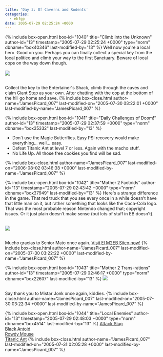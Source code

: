 ```yaml
---
title: 'Day 3: Of Caverns and Rodents'
categories:
  - ebfgp
date: 2005-07-29 02:25:24 +0000
---
```

{% include box-open.html box-id="1040" title="Climb into the Unknown" author-id="13" timestamp="2005-07-29 02:25:24 +0000" type="norm" dbname="box40346" last-modified-by="13" %}
Well now you're a local hero. Good on you. Perhaps you can finally collect a special key from the local politico and climb your way to the first Sanctuary. Beware of local cops on the way down though. <br /><br />
<img src="http://classic.starmen.net/ebfgp/img/eb3.png"/><br /><br />

Collect the key to the Entertainer's Shack, climb through the caves and claim Giant Step as your own. After chatting with the cop at the bottom of the hill go home and save.
{% include box-close.html author-name="JamesPicard_007" last-modified-on="2005-07-30 03:22:01 +0000" last-modified-by-name="JamesPicard_007" %}

{% include box-open.html box-id="1041" title="Daily Challenges of Doom!" author-id="13" timestamp="2005-07-29 02:37:59 +0000" type="norm" dbname="box35332" last-modified-by="13" %}
<ul>
<li>Don't use the Magic Butterflies. Easy PSI recovery would make everything... well... easy.</li>
<li>Defeat Titanic Ant at level 7 or less. Again with the macho stuff.</li>
<li>No Life Up. All those free cookies you find will be sad.</li>
</ul>
{% include box-close.html author-name="JamesPicard_007" last-modified-on="2006-08-02 03:46:38 +0000" last-modified-by-name="JamesPicard_007" %}

{% include box-open.html box-id="1042" title="Mother 2 Factoids" author-id="13" timestamp="2005-07-29 02:43:42 +0000" type="norm" dbname="box37949" last-modified-by="13" %}
 Here's a strange difference in the game. That red truck that you see every once in a while doesn't have that little man on it, but rather something that looks like the Coca-Cola logo. That was the most probable reason Nintendo changed that; copyright issues. Or it just plain doesn't make sense (but lots of stuff in EB doesn't).<br /><br />

<img src="http://classic.starmen.net/ebfgp/img/mo3.gif"/><br /><br />

Mucho gracias to Senior Mato once again. <a href="http://starmen.net/m2eb/">Visit El M2EB Siteo now!</a>
{% include box-close.html author-name="JamesPicard_007" last-modified-on="2005-07-30 03:22:22 +0000" last-modified-by-name="JamesPicard_007" %}

{% include box-open.html box-id="1043" title="Mother 2 Trans-rations" author-id="13" timestamp="2005-07-29 02:46:17 +0000" type="norm" dbname="box22607" last-modified-by="13" %}
<img src="http://classic.starmen.net/ebfgp/trans/tr3.gif"/><br /><br />

Say thank you to Mistar Jonk once again, kiddies. 
{% include box-close.html author-name="JamesPicard_007" last-modified-on="2005-07-30 03:22:34 +0000" last-modified-by-name="JamesPicard_007" %}

{% include box-open.html box-id="1044" title="Local Enemies" author-id="13" timestamp="2005-07-29 02:48:03 +0000" type="norm" dbname="box4514" last-modified-by="13" %}
<a href="http://starmen.net/mother2/ebdb/enemies.php?enemy=110">Attack Slug</a><br />
<a href="http://starmen.net/mother2/ebdb/enemies.php?enemy=4">Black Antoid</a><br />
<a href="http://starmen.net/mother2/ebdb/enemies.php?enemy=112">Rowdy Mouse</a><br />
<a href="http://starmen.net/mother2/ebdb/enemies.php?enemy=36">Titanic Ant</a>
{% include box-close.html author-name="JamesPicard_007" last-modified-on="2005-07-31 02:05:28 +0000" last-modified-by-name="JamesPicard_007" %}
